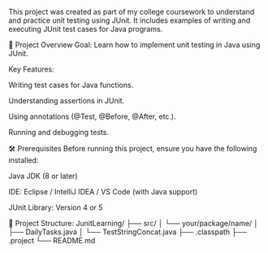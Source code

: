 This project was created as part of my college coursework to understand and practice unit testing using JUnit.
It includes examples of writing and executing JUnit test cases for Java programs.

📌 Project Overview
Goal: Learn how to implement unit testing in Java using JUnit.

Key Features:

Writing test cases for Java functions.

Understanding assertions in JUnit.

Using annotations (@Test, @Before, @After, etc.).

Running and debugging tests.

🛠️ Prerequisites
Before running this project, ensure you have the following installed:

Java JDK (8 or later)

IDE: Eclipse / IntelliJ IDEA / VS Code (with Java support)

JUnit Library: Version 4 or 5

📂 Project Structure:
JunitLearning/
├── src/
│ └── your/package/name/
│ ├── DailyTasks.java
│ └── TestStringConcat.java
├── .classpath
├── .project
└── README.md
